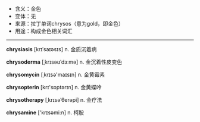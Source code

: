 - <span class="definition">含义：金色</span>
- <span class="definition">变体：无</span>
- <span class="definition">来源：拉丁单词chrysos（意为gold，即金色）</span>
- <span class="definition">用途：构成金色相关词汇</span>

---

<span class="vocabulary">**chrysiasis**</span> [krɪˈsaɪəsɪs] n. 金质沉着病

<span class="vocabulary">**chrysoderma**</span> [ˌkrɪsəʊˈdɜːmə] n. 金沉着性皮变色

<span class="vocabulary">**chrysomycin**</span> [ˌkrɪsә'maɪsɪn] n. 金黄霉素

<span class="vocabulary">**chrysopterin**</span> [krɪ'sɒptәrɪn] n. 金黄蝶呤

<span class="vocabulary">**chrysotherapy**</span> [ˌkrɪsəˈθerəpi] n. 金疗法

<span class="vocabulary">**chrysamine**</span> ['krɪsәmi:n] n. 柯胺

